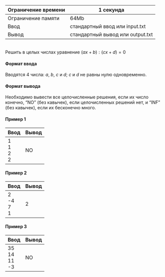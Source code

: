| Ограничение времени 	| 1 секунда                        	|
|---------------------	|----------------------------------	|
| Ограничение памяти  	| 64Mb                             	|
| Ввод                	| стандартный ввод или input.txt   	|
| Вывод               	| стандартный вывод или output.txt 	|

\
Решить в целых числах уравнение $( ax + b ) : ( cx + d ) = 0$

#### Формат ввода ####

Вводятся 4 числа: $a$, $b$, $c$ и $d$; $c$ и $d$ не равны нулю одновременно.

#### Формат вывода ####

Необходимо вывести все целочисленные решения, если их число конечно, “NO” (без кавычек), если целочисленных решений нет, и “INF” (без кавычек), если их бесконечно много.

#### Пример 1 ####

| Ввод                   	| Вывод 	|
|------------------------	|-------	|
| 1 <br /> 1 <br /> 2 <br /> 2 	| NO     	|

#### Пример 2 ####

| Ввод                   	| Вывод 	|
|------------------------	|-------	|
| 2 <br /> -4 <br /> 7 <br /> 1 	| 2     	|

#### Пример 3 ####

| Ввод                   	| Вывод 	|
|------------------------	|-------	|
| 35 <br /> 14 <br /> 11 <br /> -3 	| NO     	|
